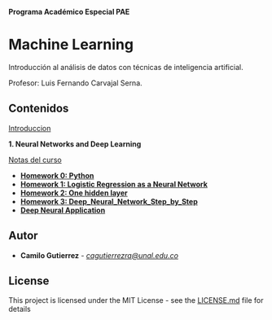  **Programa Académico Especial PAE** 
# Machine Learning

Introducción al análisis de datos con técnicas de inteligencia artificial.

Profesor: Luis Fernando Carvajal Serna.

## Contenidos
[Introduccion](https://github.com/camilogutierrez/MachineLearning/blob/master/MachineLearning.ipynb)

**1. Neural Networks and Deep Learning** 

[Notas del curso](https://github.com/camilogutierrez/MachineLearning/blob/master/DeepLearning.ipynb)
* [**Homework 0: Python**](https://github.com/camilogutierrez/MachineLearning/blob/master/Python_Basics_With_Numpy_v3a.ipynb)
* [**Homework 1: Logistic Regression as a Neural Network**](https://github.com/camilogutierrez/MachineLearning/blob/master/Logistic_Regression_with_a_Neural_Network_mindset_v6a.ipynb)
* [**Homework 2: One hidden layer**](https://github.com/camilogutierrez/MachineLearning/blob/master/Planar_data_classification_with_onehidden_layer_v6c.ipynb)
* [**Homework 3: Deep_Neural_Network_Step_by_Step**](https://github.com/camilogutierrez/MachineLearning/blob/master/Building_your_Deep_Neural_Network_Step_by_Step_v8a.ipynb)
* [**Deep Neural Application**](https://github.com/camilogutierrez/MachineLearning/blob/master/Deep_Neural_Network_Application_v8.ipynb)

## Autor

* **Camilo Gutierrez** - *cagutierrezra@unal.edu.co* 

## License

This project is licensed under the MIT License - see the [LICENSE.md](LICENSE.md) file for details
